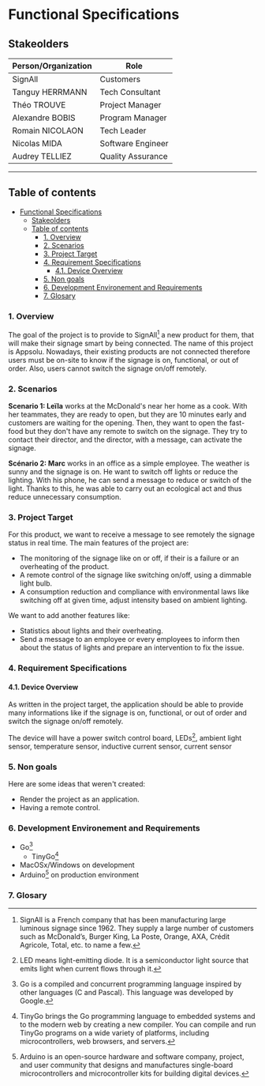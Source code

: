 # Functional Specifications

## Stakeolders

| Person/Organization | Role              |
| ------------------- | ----------------- |
| SignAll             | Customers         |
| Tanguy HERRMANN     | Tech Consultant   |
| Théo TROUVE         | Project Manager   |
| Alexandre BOBIS     | Program Manager   |
| Romain NICOLAON     | Tech Leader       |
| Nicolas MIDA        | Software Engineer |
| Audrey TELLIEZ      | Quality Assurance |

---

## Table of contents

- [Functional Specifications](#functional-specifications)
  - [Stakeolders](#stakeolders)
  - [Table of contents](#table-of-contents)
    - [1. Overview](#1-overview)
    - [2. Scenarios](#2-scenarios)
    - [3. Project Target](#3-project-target)
    - [4. Requirement Specifications](#4-requirement-specifications)
      - [4.1. Device Overview](#41-device-overview)
    - [5. Non goals](#5-non-goals)
    - [6. Development Environement and Requirements](#6-development-environement-and-requirements)
    - [7. Glosary](#7-glosary)

### 1. Overview

The goal of the project is to provide to SignAll[^1] a new product for them, that will make their signage smart by being connected. The name of this project is Appsolu.
Nowadays, their existing products are not connected therefore users must be on-site to know if the signage is on, functional, or out of order. Also, users cannot switch the signage on/off remotely.

### 2. Scenarios

**Scenario 1: Leïla** works at the McDonald's near her home as a cook. With her teammates, they are ready to open, but they are 10 minutes early and customers are waiting for the opening. Then, they want to open the fast-food but they don't have any remote to switch on the signage. They try to contact their director, and the director, with a message, can activate the signage.

**Scénario 2: Marc** works in an office as a simple employee. The weather is sunny and the signage is on. He want to switch off lights or reduce the lighting. With his phone, he can send a message to reduce or switch of the light. Thanks to this, he was able to carry out an ecological act and thus reduce unnecessary consumption.

### 3. Project Target

For this product, we want to receive a message to see remotely the signage status in real time.
The main features of the project are:

- The monitoring of the signage like on or off, if their is a failure or an overheating of the product.
- A remote control of the signage like switching on/off, using a dimmable light bulb.
- A consumption reduction and compliance with environmental laws like switching off at given time, adjust intensity based on ambient lighting.

We want to add another features like:

- Statistics about lights and their overheating.
- Send a message to an employee or every employees to inform then about the status of lights and prepare an intervention to fix the issue.

### 4. Requirement Specifications

#### 4.1. Device Overview

As written in the project target, the application should be able to provide many informations like if the signage is on, functional, or out of order and switch the signage on/off remotely.

The device will have a power switch control board, LEDs[^2], ambient light sensor, temperature sensor, inductive current sensor, current sensor

### 5. Non goals

Here are some ideas that weren't created:

- Render the project as an application.
- Having a remote control.

### 6. Development Environement and Requirements

- Go[^3]
  - TinyGo[^4]
- MacOSx/Windows on development
- Arduino[^5] on production environment

### 7. Glosary

[^1]: SignAll is a French company that has been manufacturing large luminous signage since 1962. They supply a large number of customers such as McDonald’s, Burger King, La Poste, Orange, AXA, Crédit Agricole, Total, etc. to name a few.

[^2]: LED means light-emitting diode. It is a semiconductor light source that emits light when current flows through it.

[^3]: Go is a compiled and concurrent programming language inspired by other languages (C and Pascal). This language was developed by Google.

[^4]: TinyGo brings the Go programming language to embedded systems and to the modern web by creating a new compiler. You can compile and run TinyGo programs on a wide variety of platforms, including microcontrollers, web browsers, and servers.

[^5]: Arduino is an open-source hardware and software company, project, and user community that designs and manufactures single-board microcontrollers and microcontroller kits for building digital devices.
